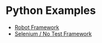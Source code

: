 # Python Examples

- [Robot Framework](./robot-framework/README.md)
- [Selenium / No Test Framework](./no-framework/README.md)
